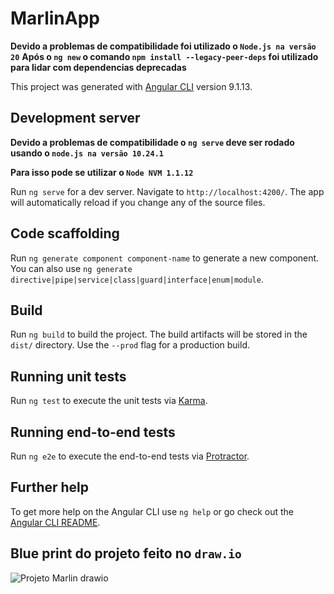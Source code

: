 # MarlinApp
**Devido a problemas de compatibilidade foi utilizado o `Node.js na versão 20`**
  **Após o `ng new` o comando `npm install --legacy-peer-deps` foi utilizado para lidar com dependencias deprecadas**
  
This project was generated with [Angular CLI](https://github.com/angular/angular-cli) version 9.1.13.

## Development server

**Devido a problemas de compatibilidade o `ng serve` deve ser rodado usando o `node.js na versão 10.24.1`**

 **Para isso pode se utilizar o `Node NVM 1.1.12`**

Run `ng serve` for a dev server. Navigate to `http://localhost:4200/`. The app will automatically reload if you change any of the source files.

## Code scaffolding

Run `ng generate component component-name` to generate a new component. You can also use `ng generate directive|pipe|service|class|guard|interface|enum|module`.

## Build

Run `ng build` to build the project. The build artifacts will be stored in the `dist/` directory. Use the `--prod` flag for a production build.

## Running unit tests

Run `ng test` to execute the unit tests via [Karma](https://karma-runner.github.io).

## Running end-to-end tests

Run `ng e2e` to execute the end-to-end tests via [Protractor](http://www.protractortest.org/).

## Further help

To get more help on the Angular CLI use `ng help` or go check out the [Angular CLI README](https://github.com/angular/angular-cli/blob/master/README.md).

## Blue print do projeto feito no `draw.io`
![Projeto Marlin drawio](https://github.com/user-attachments/assets/88751192-a432-4671-838b-fb5443f3abee)


